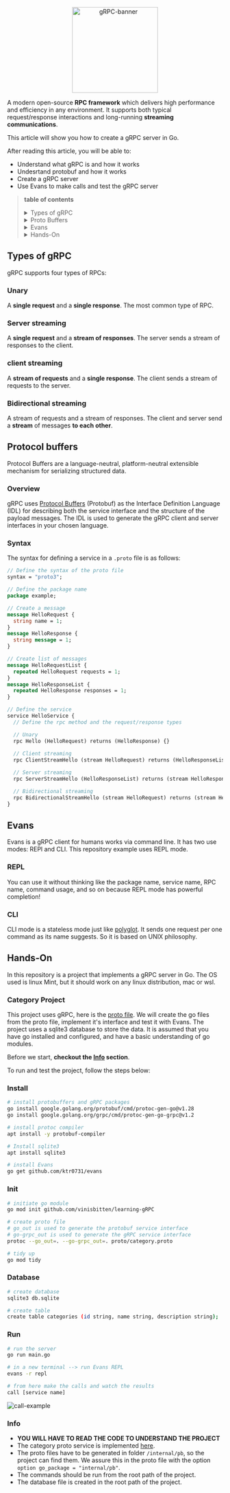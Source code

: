 <div align="center">
    <img alt="gRPC-banner" src="src/grpc-banner.png" height="200"/>
</div>

A modern open-source **RPC framework** which delivers high performance and efficiency in any environment. It supports both typical request/response interactions and long-running **streaming communications**.

This article will show you how to create a gRPC server in Go.

After reading this article, you will be able to:

* Understand what gRPC is and how it works
* Undesrtand protobuf and how it works
* Create a gRPC server
* Use Evans to make calls and test the gRPC server

> **table of contents**
>
> <details>
>
> <summary>Types of gRPC</summary>
>
>* [Unary](#Unary)
>* [Server streaming](#Server-streaming)
>* [Client streaming](#Client-streaming)
>* [Bidirectional streaming](#Bidirectional-streaming)
>
> </details>
>
> <details>
>
> <summary>Proto Buffers</summary>
>
>* [Overview](#Overview)
>* [Syntax](#Syntax)
>
> </details>
>
> <details>
>
> <summary>Evans</summary>
>
>* [REPL mode](#REPL)
>* [CLI mode](#CLI)
>
> </details>
>
> <details>
>
> <summary>Hands-On</summary>
>
>* [Category Project](#Category-Project)
>   * [Install](#Install)
>   * [Init](#Init)
>   * [Database](#Database)
>   * [Run](#Run)
>   * [Info](#Info)
>
><br>
>
## Types of gRPC

gRPC supports four types of RPCs:

<h3 id="Unary">Unary</h3>

A **single request** and a **single response**. The most common type of RPC.

<h3 id="Server-streaming">Server streaming</h3>

A **single request** and a **stream of responses**. The server sends a stream of responses to the client.

<h3 id="Client-streaming">client streaming</h3>

A **stream of requests** and a **single response**. The client sends a stream of requests to the server.

<h3 id="Bidirectional-streaming">Bidirectional streaming</h3>

A stream of requests and a stream of responses. The client and server send a **stream** of messages **to each other**.

## Protocol buffers

Protocol Buffers are a language-neutral, platform-neutral extensible mechanism for serializing structured data.

<h3 id="Overview">Overview</h3>

gRPC uses [Protocol Buffers](https://developers.google.com/protocol-buffers) (Protobuf) as the Interface Definition Language (IDL) for describing both the service interface and the structure of the payload messages. The IDL is used to generate the gRPC client and server interfaces in your chosen language.

<h3 id="syntax">Syntax</h3>

The syntax for defining a service in a `.proto` file is as follows:

```proto
// Define the syntax of the proto file
syntax = "proto3";

// Define the package name
package example;

// Create a message
message HelloRequest {
  string name = 1;
}
message HelloResponse {
  string message = 1;
}

// Create list of messages
message HelloRequestList {
  repeated HelloRequest requests = 1;
}
message HelloResponseList {
  repeated HelloResponse responses = 1;
}

// Define the service
service HelloService {
  // Define the rpc method and the request/response types

  // Unary
  rpc Hello (HelloRequest) returns (HelloResponse) {}
  
  // Client streaming
  rpc ClientStreamHello (stream HelloRequest) returns (HelloResponseList) {}

  // Server streaming
  rpc ServerStreamHello (HelloResponseList) returns (stream HelloResponse) {}

  // Bidirectional streaming
  rpc BidirectionalStreamHello (stream HelloRequest) returns (stream HelloResponse) {}
}
```

## Evans

Evans is a gRPC client for humans works via command line. It has two use modes: REPl and CLI. This repository example uses REPL mode.

<h3 id="REPL">REPL</h3>

You can use it without thinking like the package name, service name, RPC name, command usage, and so on because REPL mode has powerful completion!

<h3 id="CLI">CLI</h3>

CLI mode is a stateless mode just like [polyglot](https://github.com/grpc-ecosystem/polyglot). It sends one request per one command as its name suggests. So it is based on UNIX philosophy.

## Hands-On

In this repository is a project that implements a gRPC server in Go. The OS used is linux Mint, but it should work on any linux distribution, mac or wsl.

<h3 id="Category-Project">Category Project</h3>

This project uses gRPC, here is the [proto file](/proto/category.proto). We will create the go files from the proto file, implement it's interface and test it with Evans. The project uses a sqlite3 database to store the data.
It is assumed that you have go installed and configured, and have a basic understanding of go modules.

Before we start, **checkout the [Info](#Info) section**.

To run and test the project, follow the steps below:

<h3 id="Install">Install</h3>

```bash
# install protobuffers and gRPC packages
go install google.golang.org/protobuf/cmd/protoc-gen-go@v1.28
go install google.golang.org/grpc/cmd/protoc-gen-go-grpc@v1.2

# install protoc compiler
apt install -y protobuf-compiler

# Install sqlite3
apt install sqlite3

# install Evans 
go get github.com/ktr0731/evans
```

<h3 id="Init">Init</h3>

```bash
# initiate go module
go mod init github.com/vinisbitten/learning-gRPC

# create proto file
# go_out is used to generate the protobuf service interface
# go-grpc_out is used to generate the gRPC service interface
protoc --go_out=. --go-grpc_out=. proto/category.proto

# tidy up
go mod tidy
```

<h3 id="Database">Database</h3>

```bash
# create database
sqlite3 db.sqlite

# create table
create table categories (id string, name string, description string);
```

<h3 id="Run">Run</h3>

```bash
# run the server
go run main.go

# in a new terminal --> run Evans REPL
evans -r repl

# from here make the calls and watch the results
call [service name]
```

<img alt="call-example" src="src/call-example.png"/>

<h3 id="info">Info</h3>

* **YOU WILL HAVE TO READ THE CODE TO UNDERSTAND THE PROJECT**
* The category proto service is implemented [here](/internal/server/category.go).
* The proto files have to be generated in folder ```/internal/pb```, so the project can find them. We assure this in the proto file with the option ```option go_package = "internal/pb"```.
* The commands should be run from the root path of the project.
* The database file is created in the root path of the project.